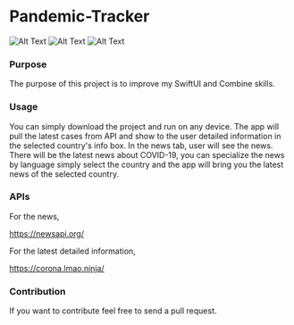 # Pandemic-Tracker

![Alt Text](https://media.giphy.com/media/ViIVW0EAV6vTjILgYI/giphy.gif) ![Alt Text](https://media.giphy.com/media/mF4dcxqBPsjCyWXZdl/giphy.gif) ![Alt Text](https://media.giphy.com/media/j5QV63EALXRAwfH9XO/giphy.gif) 

### __Purpose__

The purpose of this project is to improve my SwiftUI and Combine skills. 

### __Usage__

You can simply download the project and run on any device. The app will pull the latest cases from API and show to the user detailed information in the selected country's info box. In the news tab, user will see the news. There will be the latest news about COVID-19, you can specialize the news by language simply select the country and the app will bring you the latest news of the selected country.

### __APIs__

For the news,

https://newsapi.org/

For the latest detailed information, 

https://corona.lmao.ninja/

### __Contribution__

If you want to contribute feel free to send a pull request.
